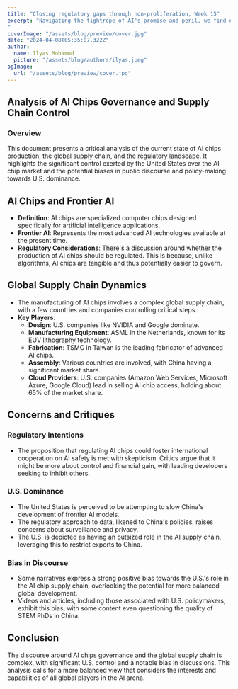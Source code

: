 ```yaml
---
title: "Closing regulatory gaps through non-proliferation, Week 15"
excerpt: "Navigating the tightrope of AI's promise and peril, we find ourselves at a crossroads: closing regulatory gaps through non-proliferation. But as we tread this path, a lingering question haunts our steps—should we really place our trust in the U.S. to lead the way? In this discussion, we'll explore the intricate dance of global AI governance and the trust we place in powers steering its course.
"
coverImage: "/assets/blog/preview/cover.jpg"
date: "2024-04-08T05:35:07.322Z"
author:
  name: Ilyas Mohamud
  picture: "/assets/blog/authors/ilyas.jpeg"
ogImage:
  url: "/assets/blog/preview/cover.jpg"
---
```


## Analysis of AI Chips Governance and Supply Chain Control

### Overview

This document presents a critical analysis of the current state of AI chips production, the global supply chain, and the regulatory landscape. It highlights the significant control exerted by the United States over the AI chip market and the potential biases in public discourse and policy-making towards U.S. dominance.

## AI Chips and Frontier AI

- **Definition**: AI chips are specialized computer chips designed specifically for artificial intelligence applications.
- **Frontier AI**: Represents the most advanced AI technologies available at the present time.
- **Regulatory Considerations**: There's a discussion around whether the production of AI chips should be regulated. This is because, unlike algorithms, AI chips are tangible and thus potentially easier to govern.

## Global Supply Chain Dynamics

- The manufacturing of AI chips involves a complex global supply chain, with a few countries and companies controlling critical steps.
- **Key Players**:
  - **Design**: U.S. companies like NVIDIA and Google dominate.
  - **Manufacturing Equipment**: ASML in the Netherlands, known for its EUV lithography technology.
  - **Fabrication**: TSMC in Taiwan is the leading fabricator of advanced AI chips.
  - **Assembly**: Various countries are involved, with China having a significant market share.
  - **Cloud Providers**: U.S. companies (Amazon Web Services, Microsoft Azure, Google Cloud) lead in selling AI chip access, holding about 65% of the market share.

## Concerns and Critiques

### Regulatory Intentions

- The proposition that regulating AI chips could foster international cooperation on AI safety is met with skepticism. Critics argue that it might be more about control and financial gain, with leading developers seeking to inhibit others.

### U.S. Dominance

- The United States is perceived to be attempting to slow China's development of frontier AI models.
- The regulatory approach to data, likened to China's policies, raises concerns about surveillance and privacy.
- The U.S. is depicted as having an outsized role in the AI supply chain, leveraging this to restrict exports to China.

### Bias in Discourse

- Some narratives express a strong positive bias towards the U.S.'s role in the AI chip supply chain, overlooking the potential for more balanced global development.
- Videos and articles, including those associated with U.S. policymakers, exhibit this bias, with some content even questioning the quality of STEM PhDs in China.

## Conclusion

The discourse around AI chips governance and the global supply chain is complex, with significant U.S. control and a notable bias in discussions. This analysis calls for a more balanced view that considers the interests and capabilities of all global players in the AI arena.

